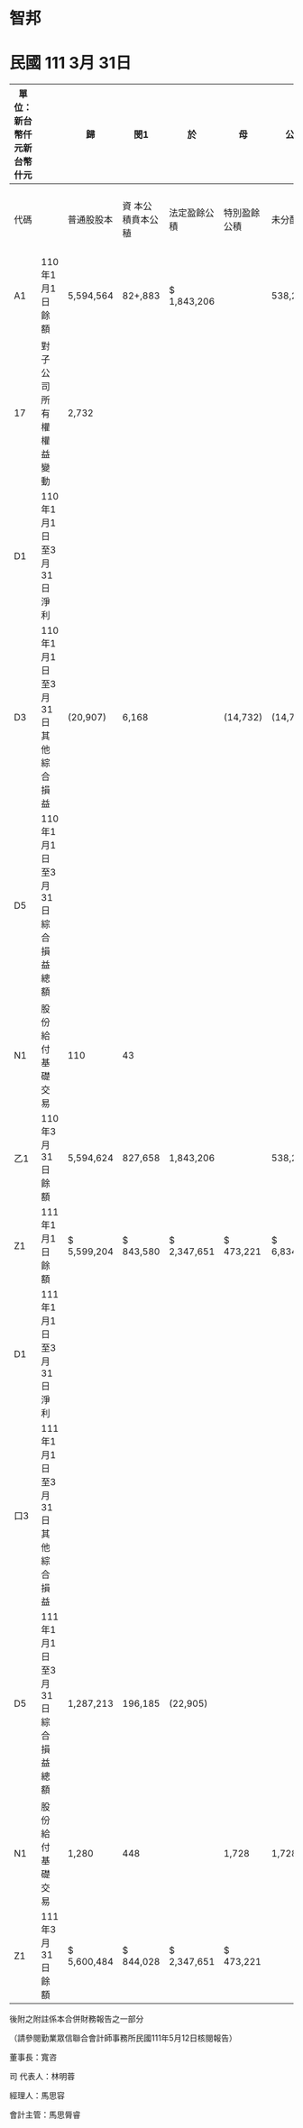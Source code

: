 # 智邦

# 民國 111 3月 31日

|單位：新台幣仟元新台幣什元| |歸|閔1|於|母|公司| |業| |主|之|權|益|其|他|權|益|損|蓋|接公允|透過其他綜合|損益按公允|財務報錶換算|國外營運機構|金融賁|產|價值衡量之|
|---|---|---|---|---|---|---|---|---|---|---|---|---|---|---|---|---|---|---|---|---|---|---|---|---|---|---|---|
|代碼| |普通股股本|資 本公積賁本公稙|法定盈餘公積|特別盈餘公積|未分配盈餘|之兌換差額|未實現損益|庫藏股票|總|$ 14,480,340|法定盈餘公積|留|保|盈|餘財務報表換算之兌換|差|額|金融資產|計|非 控制|椎 益|權益總計|非控制權益| | | |
|A1|110 年1月1日餘額|5,594,564|82+,883|$ 1,843,206| |538,244|6,203,663| | |($454,339)|($454,339)|18,882|($18,882)|50,999|$ 14,480,340|$ 2,733|$ 14,483,073|$ 14,483,073| | | | | | | | | |
|17|對子公司所有權權益變動|2,732| | | | | |2,732| | | | | | | | | | | | | | | | | | | |
|D1|110 年1月1日至3月31日淨利| | | | | | | | | | | |1,122,936| | |1,122,936|(1)|1,122,935|1,122,935| | | | | | | | |
|D3|110 年1月1日至3月31日其他綜合損益|(20,907)|6,168| |(14,732)|(14,739)| | | | | | | | | | | | | | | | | | | | | |
|D5|110 年1月1日至3月31日綜合損益總額| | | | | |1,122,936|(20,907)| | |6,168|1,108,197|(1)|1,108,196| | | | | | | | | | | | | |
|N1|股份給付基礎交易|110|43| | | | | | | | | |153|153| | | | | | | | | | | | | |
|乙1|110 年3月31日餘額|5,594,624|827,658|1,843,206| |538,244|7,326,599|(475,246)|(12,714)| | |50,999|$ 15,591,422|$ -|$ 15,591,422| | | | | | | | | | | | |
|Z1|111年1月1日餘額|$ 5,599,204|$ 843,580|$ 2,347,651|$ 473,221|$ 6,834,835|($493,628)|($913)| | | |50,999|$ 15,552,951|$ -|$ 15,552,951| | | | | | | | | | | | |
|D1|111年1月1日至3月31日淨利| | | | | |1,287,213| | |1,287,213| | | | | | | | | | | | | | | | | |
|口3|111年1月1日至3月31日其他綜合損益| | | | | | | |196,185|(22,905)| | | | | | |173,280|173,280| | | | | | | | | |
|D5|111年1月1日至3月31日綜合損益總額|1,287,213|196,185|(22,905)| | | | | | | | |1,460,493|1,460,493| | | | | | | | | | | | | |
|N1|股份給付基礎交易|1,280|448| |1,728|1,728| | | | | | | | | | | | | | | | | | | | | |
|Z1|111 年3月 31日餘額|$ 5,600,484|$ 844,028|$ 2,347,651|$ 473,221| |$ 8,122,048|(297,443)|(23,818)|(50,999)|$ 17,015,172|$ 17,015,172| | | | | | | | | | | | | | | |

後附之附註係本合併財務報告之一部分

（請參閱勤業眾信聯合會計師事務所民國111年5月12日核閱報告）

董事長：寬咨

司 代表人：林明蓉

經理人：馬思容

會計主管：馬思脣睿